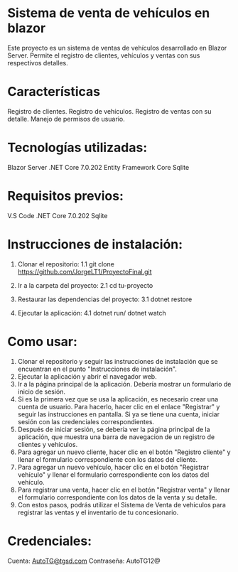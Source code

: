 # Sistema de venta de vehículos en blazor

Este proyecto es un sistema de ventas de vehículos desarrollado en Blazor Server. Permite el registro de clientes, vehículos y ventas con sus respectivos detalles.

# Características
Registro de clientes.
Registro de vehículos.
Registro de ventas con su detalle.
Manejo de permisos de usuario.

# Tecnologías utilizadas:
Blazor Server
.NET Core 7.0.202
Entity Framework Core
Sqlite

# Requisitos previos:
V.S Code
.NET Core 7.0.202
Sqlite

# Instrucciones de instalación:
1. Clonar el repositorio:
    1.1 git clone https://github.com/JorgeLT1/ProyectoFinal.git
 
2. Ir a la carpeta del proyecto:
    2.1 cd tu-proyecto
 
3. Restaurar las dependencias del proyecto:
    3.1 dotnet restore
4. Ejecutar la aplicación:
    4.1 dotnet run/ dotnet watch


# Como usar:

1. Clonar el repositorio y seguir las instrucciones de instalación que se encuentran en el punto "Instrucciones de instalación".
2. Ejecutar la aplicación y abrir el navegador web.
3. Ir a la página principal de la aplicación. Debería mostrar un formulario de inicio de sesión.
4. Si es la primera vez que se usa la aplicación, es necesario crear una cuenta de usuario. Para hacerlo, hacer clic en el enlace "Registrar" y seguir las instrucciones en pantalla. Si ya se tiene una cuenta, iniciar sesión con las credenciales correspondientes.
5. Después de iniciar sesión, se debería ver la página principal de la aplicación, que muestra una barra de navegacion de un registro de clientes y vehículos.
6. Para agregar un nuevo cliente, hacer clic en el botón "Registro cliente" y llenar el formulario correspondiente con los datos del cliente.
7. Para agregar un nuevo vehículo, hacer clic en el botón "Registrar vehículo" y llenar el formulario correspondiente con los datos del vehículo.
8. Para registrar una venta, hacer clic en el botón "Registrar venta" y llenar el formulario correspondiente con los datos de la venta y su detalle.
9. Con estos pasos, podrás utilizar el Sistema de Venta de vehiculos para registrar las ventas y el inventario de tu concesionario.

# Credenciales:
Cuenta: AutoTG@tgsd.com
Contraseña: AutoTG12@
